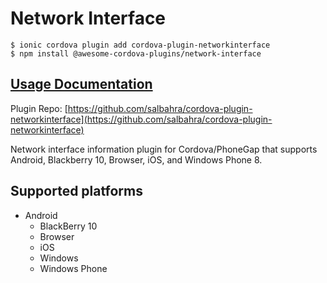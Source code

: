 # Network Interface

```text
$ ionic cordova plugin add cordova-plugin-networkinterface
$ npm install @awesome-cordova-plugins/network-interface
```

## [Usage Documentation](https://danielsogl.gitbook.io/awesome-cordova-plugins/plugins/network-interface/)

Plugin Repo: [https://github.com/salbahra/cordova-plugin-networkinterface](https://github.com/salbahra/cordova-plugin-networkinterface)

Network interface information plugin for Cordova/PhoneGap that supports Android, Blackberry 10, Browser, iOS, and Windows Phone 8.

## Supported platforms

* Android
  * BlackBerry 10
  * Browser
  * iOS
  * Windows
  * Windows Phone

